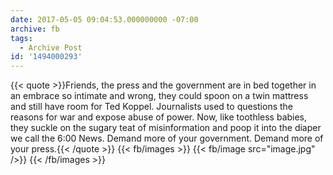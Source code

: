 ```yaml
---
date: 2017-05-05 09:04:53.000000000 -07:00
archive: fb
tags: 
  - Archive Post
id: '1494000293'
---
```


{{< quote >}}Friends, the press and the government are in bed together in an embrace so intimate and wrong, they could spoon on a twin mattress and still have room for Ted Koppel. Journalists used to questions the reasons for war and expose abuse of power. Now, like toothless babies, they suckle on the sugary teat of misinformation and poop it into the diaper we call the 6:00 News. Demand more of your government. Demand more of your press.{{< /quote >}}
{{< fb/images >}}
{{< fb/image src="image.jpg" />}}
{{< /fb/images >}}

